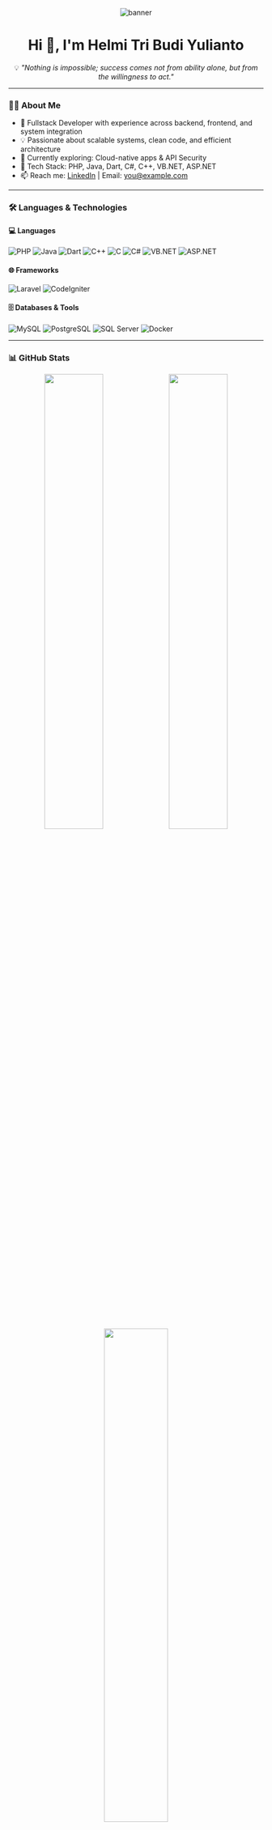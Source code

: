 <!-- Banner -->
<p align="center">
  <img src="https://capsule-render.vercel.app/api?type=waving&color=0:1E90FF,100:00BFFF&height=200&section=header&text=Welcome%20to%20Helmi's%20GitHub!&fontSize=40&fontColor=ffffff" alt="banner"/>
</p>

<h1 align="center">Hi 👋, I'm Helmi Tri Budi Yulianto</h1>
<p align="center">
  💡 <i>"Nothing is impossible; success comes not from ability alone, but from the willingness to act."</i>
</p>

---

### 👨‍💻 About Me

- 🔭 Fullstack Developer with experience across backend, frontend, and system integration  
- 💡 Passionate about scalable systems, clean code, and efficient architecture  
- 🌱 Currently exploring: Cloud-native apps & API Security  
- 💬 Tech Stack: PHP, Java, Dart, C#, C++, VB.NET, ASP.NET  
- 📫 Reach me: [LinkedIn](https://linkedin.com/in/yourname) | Email: you@example.com

---

### 🛠️ Languages & Technologies

#### 💻 Languages
![PHP](https://img.shields.io/badge/PHP-777BB4?style=for-the-badge&logo=php)
![Java](https://img.shields.io/badge/Java-ED8B00?style=for-the-badge&logo=java)
![Dart](https://img.shields.io/badge/Dart-0175C2?style=for-the-badge&logo=dart)
![C++](https://img.shields.io/badge/C++-00599C?style=for-the-badge&logo=cplusplus)
![C](https://img.shields.io/badge/C-00599C?style=for-the-badge&logo=c)
![C#](https://img.shields.io/badge/C%23-239120?style=for-the-badge&logo=csharp)
![VB.NET](https://img.shields.io/badge/VB.NET-512BD4?style=for-the-badge&logo=dotnet)
![ASP.NET](https://img.shields.io/badge/ASP.NET-5C2D91?style=for-the-badge&logo=dotnet)

#### 🌐 Frameworks
![Laravel](https://img.shields.io/badge/Laravel-F9322C?style=for-the-badge&logo=laravel)
![CodeIgniter](https://img.shields.io/badge/CodeIgniter-DD4814?style=for-the-badge&logo=codeigniter)

#### 🗄️ Databases & Tools
![MySQL](https://img.shields.io/badge/MySQL-005C84?style=for-the-badge&logo=mysql)
![PostgreSQL](https://img.shields.io/badge/PostgreSQL-336791?style=for-the-badge&logo=postgresql)
![SQL Server](https://img.shields.io/badge/SQL%20Server-CC2927?style=for-the-badge&logo=microsoftsqlserver)
![Docker](https://img.shields.io/badge/Docker-2496ED?style=for-the-badge&logo=docker)

---

### 📊 GitHub Stats

<p align="center">
  <img src="https://github-readme-stats.vercel.app/api?username=HelmiTr1&show_icons=true&theme=tokyonight" width="48%" />
  <img src="https://github-readme-streak-stats.herokuapp.com/?user=HelmiTr1&theme=tokyonight" width="48%" />
</p>
<p align="center">
  <img src="https://github-readme-stats.vercel.app/api/top-langs/?username=HelmiTr1&layout=compact&theme=tokyonight" width="50%" />
</p>

---

### 📫 Let's Connect

<p align="center">
  <a href="mailto:you@example.com"><img src="https://img.shields.io/badge/Gmail-helmi@example.com-D14836?style=for-the-badge&logo=gmail" /></a>
  <a href="https://linkedin.com/in/yourname"><img src="https://img.shields.io/badge/LinkedIn-Helmi%20Tri%20Budi%20Yulianto-0077B5?style=for-the-badge&logo=linkedin" /></a>
</p>

<p align="center">
  <img src="https://komarev.com/ghpvc/?username=HelmiTr1&style=flat-square&color=blue" alt="Profile Views" />
</p>

